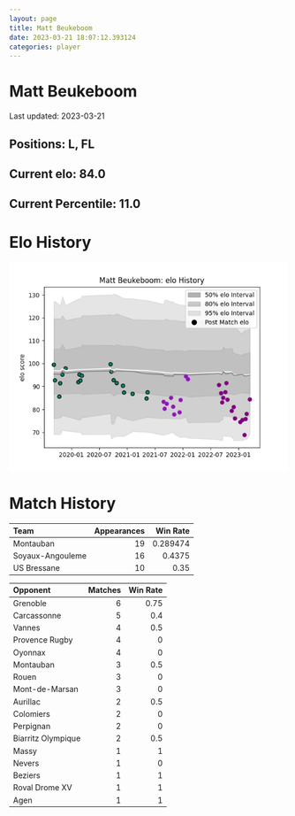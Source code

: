 ```yaml
---  
layout: page  
title: Matt Beukeboom  
date: 2023-03-21 18:07:12.393124  
categories: player  
---
```

# Matt Beukeboom


Last updated: 2023-03-21
## Positions: L, FL

## Current elo: 84.0

## Current Percentile: 11.0

# Elo History


![elo history](history_MattBeukeboom.png)
# Match History


| Team             |   Appearances |   Win Rate |
|:-----------------|--------------:|-----------:|
| Montauban        |            19 |   0.289474 |
| Soyaux-Angouleme |            16 |   0.4375   |
| US Bressane      |            10 |   0.35     |

| Opponent           |   Matches |   Win Rate |
|:-------------------|----------:|-----------:|
| Grenoble           |         6 |       0.75 |
| Carcassonne        |         5 |       0.4  |
| Vannes             |         4 |       0.5  |
| Provence Rugby     |         4 |       0    |
| Oyonnax            |         4 |       0    |
| Montauban          |         3 |       0.5  |
| Rouen              |         3 |       0    |
| Mont-de-Marsan     |         3 |       0    |
| Aurillac           |         2 |       0.5  |
| Colomiers          |         2 |       0    |
| Perpignan          |         2 |       0    |
| Biarritz Olympique |         2 |       0.5  |
| Massy              |         1 |       1    |
| Nevers             |         1 |       0    |
| Beziers            |         1 |       1    |
| Roval Drome XV     |         1 |       1    |
| Agen               |         1 |       1    |
